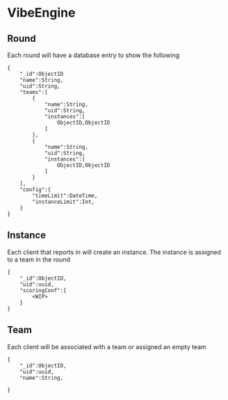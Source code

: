 # VibeEngine

## Round
Each round will have a database entry to show the following
```
{
    "_id":ObjectID
    "name":String,
    "uid":String,
    "teams":[
        {
            "name":String,
            "uid":String,
            "instances":[
                ObjectID,ObjectID
            ]
        },
        {
            "name":String,
            "uid":String,
            "instances":[
                ObjectID,ObjectID
            ]
        }
    ],
    "config":{
        "timeLimit":DateTime,
        "instanceLimit":Int,
    }
}
```

## Instance
Each client that reports in will create an instance. The instance is assigned to a team in the round
```
{
    "_id":ObjectID,
    "uid":uuid,
    "scoringConf":{
        <WIP>
    }
}
```

## Team
Each client will be associated with a team or assigned an empty team
```
{
    "_id":ObjectID,
    "uid":uuid,
    "name":String,
    
}
```